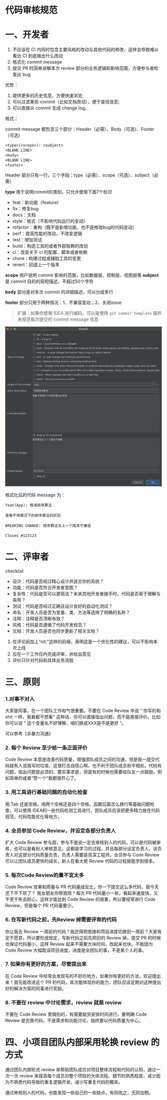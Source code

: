# 代码审核规范

# 一、开发者

1. 不应该在 CI 内同时包含主要风格的改动与其他代码的修改，这样会导致难以看出 CI 到底做出什么改动
2. 格式化 commit message
3. 提交 PR 时简单讲解本次 review 部分的业务逻辑和影响范围，方便参与者检查出 bug

优势：

1. 提供更多的历史信息，方便快速浏览;
2. 可以过滤某些 commit（比如文档改动），便于查找信息;
3. 可以直接从 commit 生成 change log。

格式：

commit message 都包含三个部分：Header（必需）、Body（可选）、Footer（可选）

```
<type>(<scope>): <subject>
<BLANK LINE>
<body>
<BLANK LINE>
<footer>
```


Header 部分只有一行，三个字段：type（必需）、scope（可选）、subject（必需）

**type** 用于说明commit的类别，只允许使用下面7个标识

- feat：新功能（feature）
- fix：修复bug
- docs：文档
- style：格式（不影响代码运行的变动）
- refactor：重构（既不是新增功能，也不是修改bug的代码变动）
- perf：提高性能的改动，不改变逻辑
- test：增加测试
- build：构造工具的或者外部依赖的改动
- ci：改变关于 ci 的配置、脚本或者依赖
- chore：构建过程或辅助工具的变更
- revert：回退上一个版本

**scope** 用户说明 commit 影响的范围，比如数据层、控制层、视图层等
**subject** 是 commit 目的的简短描述，不超过50个字符

**body** 部分是对本次 commit 的详细描述，可以分成多行

**footer** 部分只用于两种情况：1、不兼容变动；2、关闭issue



> 扩展：如果你使用 IDEA 进行编码，可以是使用 `git commit template` 插件来规范每次提交的 commit message 信息

![image-20210321101735157](../../img/git_c_m.png)

格式化后的代码 message 为：

```
feat(App): 增减排序算法

查看不用情况下的排序算法的区别

BREAKING CHANGE: 排序算法与上一个版本不兼容

Closes #123123
```



# 二、评审者

checklist

- 设计：代码是否经过精心设计并适合你的系统？
- 功能：代码是否符合开发者意图？
- 复杂性：代码是否可以更简洁？未来其他开发者接手时，代码是否易于理解与易用？
- 测试：代码是否经过正确且设计良好的自动化测试？
- 命名：开发人员是否为变量、类、方法等选择了明确的名称？
- 注释：注释是否清晰有效？
- 风格：代码是否遵循了代码开发规范？
- 文档：开发人员是否也同步更新了相关文档？

1. 在评论前加上“nit:”这样的前缀，表明这是一个优化性的建议，可以不影响本次上线
2. 应在一个工作日内完成评审，并给出意见
3. 评价只针对代码和具体业务流程



# 三、原则

### 1.对事不对人

大家是同事，在一个团队工作和气很重要。不要在 Code Review 中说 “ 你写的和 shit 一样，我看都不想看” 这种话，你可以直接指出问题，而不是直接评价。比如你可以说 “ 这个变量名不好理解，咱们换成XXX是不是更好 ”。

可以参考《非暴力沟通》



### 2. 每个 Review 至少给一条正面评价

Code Review 本意是改善代码质量，增强团队成员之间的沟通，但是我一提交代码就有人说我写的垃圾，这很打击自信心啊，也不利于团队成员和平相处。代码有问题，指出问题是必须的，要实事求是，但是有的时候也需要给队友一点鼓励，例如简单的或者“赞一个”我都很开心了。



### 3. 用工具进行基础问题的自动化检查

用 Tab 还是空格，用两个空格还是四个空格，函数后面怎么换行等基础问题检查，可以使用 IDEA的一些代码检测工具进行，团队成员应该把更多精力放在代码规范，代码性能优化等地方。



### 4. 全员参加 Code Review，并设定各部分负责人

扩大 Code Review 参与面，参与不是说一定去审核别人的代码，可以是代码被审核，也可以是看别人审核意见，这都是学习的过程。并且每部分设定负责人，该负责人对这部分代码质量负责，负责人需要是资深工程师。全员参与 Code Review 可以让团队成员更快的成长，新人在看大佬 Review 代码的过程就能学到很多。



### 5. 每次Code Review的量不宜太多

Code Review 效果和质量与 PR 代码量成反比，你一下提交这么多代码，我今天还下不下班了？ 我女朋友你帮我陪？每次 PR 代码量小一些，看起来速度快，又不至于失去耐心，这样才能达到 Code Review 的效果，所以要经常进行 Code Review，但是每个 PR 代码量要少。



### 6. 在写新代码之前，先Review 掉需要评审的代码

你让我去 Review 一周前的代码？我还得把思维和项目进度切换到一周前？大家肯定不愿意，所以要形成规定，写新代码之前先把旧的 Review 掉，提交 PR 的时候也保证代码量小，这样 Review 起来不需要大块时间，改起来也快。不能因为 Code Review 大幅耽误项目进度，进度是全团队的事，不是某个人的事。



### 7. 如果你有更好的方案，尽管提出来

在 Code Review 中经常会发现写的不好的地方，如果你有更好的方法，欢迎提出来！首先能改进这个 PR 的代码，其次能体现你的能力，团队应该定期对这种提出好的解决方案的同事进行奖励。



### 8. 不要在 review 中讨论需求，review 就是 review

不要在 Code Review 里搞别的，有需要就另安排时间进行，要明确 Code Review 是完善代码，不是需求和功能讨论，始终要以代码质量为中心。



# 四、小项目团队内部采用轮换 review 的方式

通过团队内部轮流 review 来帮助团队成员对项目整体流程和代码的认知，通过一次一次 review 来提高每个成员对整个项目的大体流程、细节的熟悉程度，减少因为不熟悉代码导致的重复逻辑开发，减少写重复代码的概率。

通过审核别人的代码，也能发现一些自己的一些缺点，有则改之，无则加勉。








